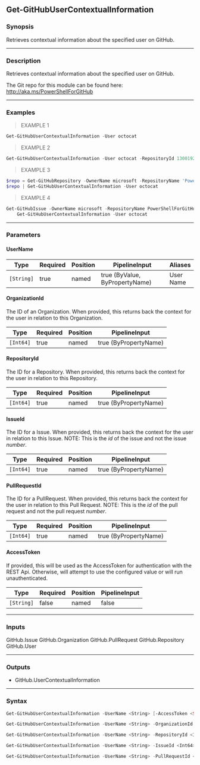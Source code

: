 Get-GitHubUserContextualInformation
-----------------------------------

### Synopsis
Retrieves contextual information about the specified user on GitHub.

---

### Description

Retrieves contextual information about the specified user on GitHub.

The Git repo for this module can be found here: http://aka.ms/PowerShellForGitHub

---

### Examples
> EXAMPLE 1

```PowerShell
Get-GitHubUserContextualInformation -User octocat
```
> EXAMPLE 2

```PowerShell
Get-GitHubUserContextualInformation -User octocat -RepositoryId 1300192
```
> EXAMPLE 3

```PowerShell
$repo = Get-GitHubRepository -OwnerName microsoft -RepositoryName 'PowerShellForGitHub'
$repo | Get-GitHubUserContextualInformation -User octocat
```
> EXAMPLE 4

```PowerShell
Get-GitHubIssue -OwnerName microsoft -RepositoryName PowerShellForGitHub -Issue 70 |
    Get-GitHubUserContextualInformation -User octocat
```

---

### Parameters
#### **UserName**

|Type      |Required|Position|PipelineInput                 |Aliases      |
|----------|--------|--------|------------------------------|-------------|
|`[String]`|true    |named   |true (ByValue, ByPropertyName)|User<br/>Name|

#### **OrganizationId**
The ID of an Organization.  When provided, this returns back the context for the user
in relation to this Organization.

|Type     |Required|Position|PipelineInput        |
|---------|--------|--------|---------------------|
|`[Int64]`|true    |named   |true (ByPropertyName)|

#### **RepositoryId**
The ID for a Repository.  When provided, this returns back the context for the user
in relation to this Repository.

|Type     |Required|Position|PipelineInput        |
|---------|--------|--------|---------------------|
|`[Int64]`|true    |named   |true (ByPropertyName)|

#### **IssueId**
The ID for a Issue.  When provided, this returns back the context for the user
in relation to this Issue.
NOTE: This is the *id* of the issue and not the issue *number*.

|Type     |Required|Position|PipelineInput        |
|---------|--------|--------|---------------------|
|`[Int64]`|true    |named   |true (ByPropertyName)|

#### **PullRequestId**
The ID for a PullRequest.  When provided, this returns back the context for the user
in relation to this Pull Request.
NOTE: This is the *id* of the pull request and not the pull request *number*.

|Type     |Required|Position|PipelineInput        |
|---------|--------|--------|---------------------|
|`[Int64]`|true    |named   |true (ByPropertyName)|

#### **AccessToken**
If provided, this will be used as the AccessToken for authentication with the
REST Api.  Otherwise, will attempt to use the configured value or will run unauthenticated.

|Type      |Required|Position|PipelineInput|
|----------|--------|--------|-------------|
|`[String]`|false   |named   |false        |

---

### Inputs
GitHub.Issue
GitHub.Organization
GitHub.PullRequest
GitHub.Repository
GitHub.User

---

### Outputs
* GitHub.UserContextualInformation

---

### Syntax
```PowerShell
Get-GitHubUserContextualInformation -UserName <String> [-AccessToken <String>] [<CommonParameters>]
```
```PowerShell
Get-GitHubUserContextualInformation -UserName <String> -OrganizationId <Int64> [-AccessToken <String>] [<CommonParameters>]
```
```PowerShell
Get-GitHubUserContextualInformation -UserName <String> -RepositoryId <Int64> [-AccessToken <String>] [<CommonParameters>]
```
```PowerShell
Get-GitHubUserContextualInformation -UserName <String> -IssueId <Int64> [-AccessToken <String>] [<CommonParameters>]
```
```PowerShell
Get-GitHubUserContextualInformation -UserName <String> -PullRequestId <Int64> [-AccessToken <String>] [<CommonParameters>]
```
